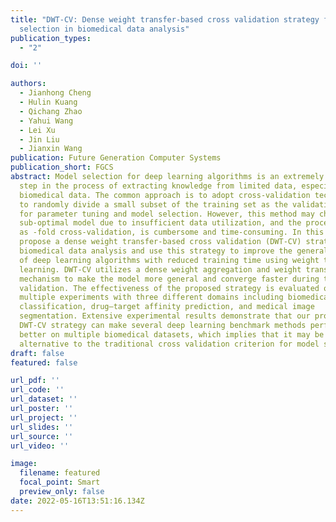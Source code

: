 ```yaml
---
title: "DWT-CV: Dense weight transfer-based cross validation strategy for model
  selection in biomedical data analysis"
publication_types:
  - "2"

doi: ''

authors:
  - Jianhong Cheng
  - Hulin Kuang
  - Qichang Zhao
  - Yahui Wang
  - Lei Xu
  - Jin Liu
  - Jianxin Wang
publication: Future Generation Computer Systems
publication_short: FGCS
abstract: Model selection for deep learning algorithms is an extremely important
  step in the process of extracting knowledge from limited data, especially in
  biomedical data. The common approach is to adopt cross-validation techniques
  to randomly divide a small subset of the training set as the validation data
  for parameter tuning and model selection. However, this method may choose a
  sub-optimal model due to insufficient data utilization, and the process, such
  as -fold cross-validation, is cumbersome and time-consuming. In this study, we
  propose a dense weight transfer-based cross validation (DWT-CV) strategy for
  biomedical data analysis and use this strategy to improve the generalization
  of deep learning algorithms with reduced training time using weight transfer
  learning. DWT-CV utilizes a dense weight aggregation and weight transfer
  mechanism to make the model more general and converge faster during the cross
  validation. The effectiveness of the proposed strategy is evaluated on
  multiple experiments with three different domains including biomedical image
  classification, drug–target affinity prediction, and medical image
  segmentation. Extensive experimental results demonstrate that our proposed
  DWT-CV strategy can make several deep learning benchmark methods perform
  better on multiple biomedical datasets, which implies that it may be an
  alternative to the traditional cross validation criterion for model selection.
draft: false
featured: false

url_pdf: ''
url_code: ''
url_dataset: ''
url_poster: ''
url_project: ''
url_slides: ''
url_source: ''
url_video: ''

image:
  filename: featured
  focal_point: Smart
  preview_only: false
date: 2022-05-16T13:51:16.134Z
---
```

